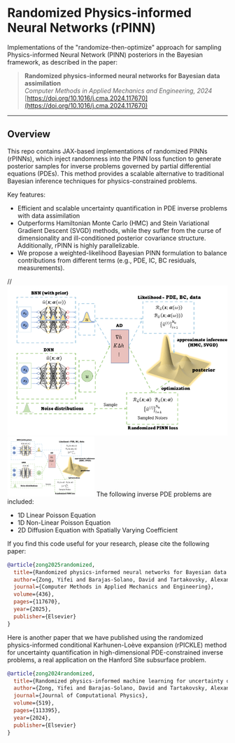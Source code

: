 # Randomized Physics-informed Neural Networks (rPINN)

Implementations of the "randomize-then-optimize" approach for sampling Physics-informed Neural Network (PINN) posteriors in the Bayesian framework, as described in the paper:

> **Randomized physics-informed neural networks for Bayesian data assimilation**  
> *Computer Methods in Applied Mechanics and Engineering, 2024*  
> [https://doi.org/10.1016/j.cma.2024.117670](https://doi.org/10.1016/j.cma.2024.117670)

---

## Overview
This repo contains JAX-based implementations of randomized PINNs (rPINNs), which inject randomness into the PINN loss function to generate posterior samples for inverse problems governed by partial differential equations (PDEs). This method provides a scalable alternative to traditional Bayesian inference techniques for physics-constrained problems.

Key features:
- Efficient and scalable uncertainty quantification in PDE inverse problems with data assimilation
- Outperforms Hamiltonian Monte Carlo (HMC) and Stein Variational Gradient Descent (SVGD) methods, while they suffer from the curse of dimensionality and ill-conditioned posterior covariance structure. Additionally, rPINN is highly parallelizable.
- We propose a weighted-likelihood Bayesian PINN formulation to balance contributions from different terms (e.g., PDE, IC, BC residuals, measurements).

//![rPINN Schematization](https://github.com/geekyifei/randomized-PINN/blob/main/rPINN_schematization.PNG)
<img src="https://github.com/geekyifei/randomized-PINN/blob/main/rPINN_schematization.PNG" width="200" />
The following inverse PDE problems are included:
- 1D Linear Poisson Equation
- 1D Non-Linear Poisson Equation
- 2D Diffusion Equation with Spatially Varying Coefficient

If you find this code useful for your research, please cite the following paper:
```bibtex
@article{zong2025randomized,
  title={Randomized physics-informed neural networks for Bayesian data assimilation},
  author={Zong, Yifei and Barajas-Solano, David and Tartakovsky, Alexandre M},
  journal={Computer Methods in Applied Mechanics and Engineering},
  volume={436},
  pages={117670},
  year={2025},
  publisher={Elsevier}
}
```

Here is another paper that we have published using the randomized physics-informed conditional Karhunen-Loève expansion (rPICKLE) method for uncertainty quantification in high-dimensional PDE-constrained inverse problems, a real application on the Hanford Site subsurface problem.
```bibtex
@article{zong2024randomized,
  title={Randomized physics-informed machine learning for uncertainty quantification in high-dimensional inverse problems},
  author={Zong, Yifei and Barajas-Solano, David and Tartakovsky, Alexandre M},
  journal={Journal of Computational Physics},
  volume={519},
  pages={113395},
  year={2024},
  publisher={Elsevier}
}
```

